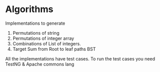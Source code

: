 Algorithms
==========
Implementations to generate 
1. Permutations of string 
2. Permutations of integer array 
3. Combinations of List of integers.
4. Target Sum from Root to leaf paths BST

All the implementations have test cases. To run the test cases you need TestNG & Apache commons lang
